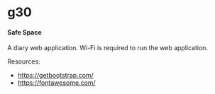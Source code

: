 # g30
#### Safe Space
A diary web application. Wi-Fi is required to run the web application.


Resources:
* https://getbootstrap.com/
* https://fontawesome.com/
